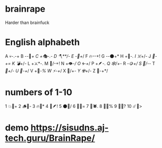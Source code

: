 # brainrape
Harder than brainfuck


# English alphabeth

A	💀-.-+
B	--🦴*+
C	+🎭-.-
D	🪓**/-
E	-🧠+*/
F	🔥--+!
G	--🌑+*
H	+🍷-*.
I	☠️*+/-
J	*🍂-+=
K	💣+*/-
L	+⚔️*-.
M	💫/-+!
N	+👁️-*/
O	🌀-+*/
P	+🪶-*.
Q	🕸️/+*-
R	-🪙*+/
S	💉/-*-
T	*🌹+/-
U	🔪-+*/
V	+💊-*%
W	⚡-+*/
X	🧨/+*-
Y	☢️+*/-
Z	💎-+*/

# numbers of 1-10

1	💥🦷+
2	🪵🦋-
3	🔥🦊*
4	🌟🪶!
5	🌑🦠/
6	🧊🦇=
7	🌵🕷️.
8	🦄🦴%
9	🎲💀?
10	☄️🐍>


# demo https://sisudns.aj-tech.guru/BrainRape/

